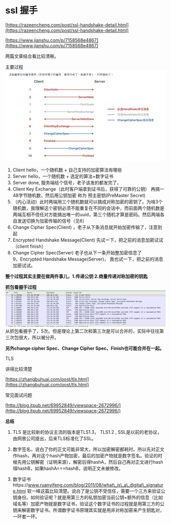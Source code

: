 # ssl 握手

[https://razeencheng.com/post/ssl-handshake-detail.html](https://razeencheng.com/post/ssl-handshake-detail.html)

[https://www.jianshu.com/p/7158568e4867](https://www.jianshu.com/p/7158568e4867)

两篇文章结合看比较清晰。

主要过程![](/assets/ssl.png)  
1. Client hello，一个随机数 + 自己支持的加密算法有哪些  
2. Server hello，一个随机数 + 选定的算法+数字证书  
3. Server done,  服务端给个信号，老子该发的都发完了。  
4. Client Key Exchange（此时客户端拿到证书后，获得了可靠的公钥） 再搞一48字节随机数，然后用公钥加密 称为 预主密钥\(PreMaster Secret\)  
5. （内心活动）此时两端用三个随机数就可以搞成对称加密的密钥了。为啥3个随机数，我理解这个密钥必须不能重复在不同的会话中，而前面两个随机数是两端互相不信任对方能搞出唯一的uuid，第三个随机才算是密码。然后两端各自发送切换为加密传输的信号（见6）  
6. Change Cipher Spec\(Client\) ，老子从下条消息就开始加密传输了，注意到起  
7. Encrypted Handshake Message\(Client\) 先试一下，把之前的消息加密试试（client finish）  
 8. Change Cipher Spec\(Server\) 老子也从下一条开始整加密信息了  
9，Encrypted Handshake Message\(Server\)， 我也试一下，把之前的消息加密试试。

**整个过程其实主要在做两件事儿，1.传递公钥 2.商量传递对称加密的钥匙**  


**抓包看握手过程**![](/assets/ssl-tcpdump.png)  
从抓包看握手了，5次。但是理论上第二次和第三次是可以合并的，实际中往往第三次包很大，所以被分开。

**另外change cipher Spec、Change Cipher Spec、Finish也可能合并在一起。**

TLS

讲得比较清楚

[https://zhangbuhuai.com/post/tls.html](https://zhangbuhuai.com/post/tls.html)

常见面试问题

[http://blog.itpub.net/69952849/viewspace-2672996/](http://blog.itpub.net/69952849/viewspace-2672996/)

**总结**

1. TLS 是比较新的协议主流的版本是TLS1.3， TLS1.2 ,  SSL是以前的老协议，由网景公司提出，后来TLS标准化了SSL。

2. 数字签名，说白了你的正文可能非常大，所以加密解密都耗时。所以先对正文作hash，再对这个hash产物加密，最后的加密产物就是数字签名。验证的时候先用公钥解密（证明来源），解密后得hashA，然后自己再对正文进行hash得hashB，如果hashA===hashB，说明正文未被修改。

3. 数字证书https://www.ruanyifeng.com/blog/2011/08/what\_is\_a\_digital\_signature.html 软一峰这篇比较清楚。说白了是公钥不受信任，需要一个三方来验证公钥身份。如何验证呢？就是用第三方的私钥加密当前公钥+额外的信息（比如域名等）加密产物就是数字证书，验证这个数字证书的过程就是用第三方的公钥来解密数字证书。所谓数字证书原理其实就是用非对称加密来产生钥匙对，一环套一环。





